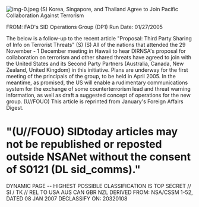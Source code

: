 ![img-0.jpeg](img-0.jpeg)
(S) Korea, Singapore, and Thailand Agree to Join Pacific Collaboration Against Terrorism

FROM:
FAD's SID Operations Group (DP1)
Run Date: 01/27/2005

The below is a follow-up to the recent article "Proposal: Third Party Sharing of Info on Terrorist Threats" (S)
(S) All of the nations that attended the 29 November - 1 December meeting in Hawaii to hear DIRNSA's proposal for collaboration on terrorism and other shared threats have agreed to join with the United States and its Second Party Partners (Australia, Canada, New Zealand, United Kingdom) in this initiative. Plans are underway for the first meeting of the principals of the group, to be held in April 2005. In the meantime, as promised, the US will enable a rudimentary communications system for the exchange of some counterterrorism lead and threat warning information, as well as draft a suggested concept of operations for the new group.
(U//FOUO) This article is reprinted from January's Foreign Affairs Digest.

# "(U//FOUO) SIDtoday articles may not be republished or reposted outside NSANet without the consent of S0121 (DL sid_comms)." 

DYNAMIC PAGE -- HIGHEST POSSIBLE CLASSIFICATION IS TOP SECRET // SI / TK // REL TO USA AUS CAN GBR NZL DERIVED FROM: NSA/CSSM 1-52, DATED 08 JAN 2007 DECLASSIFY ON: 20320108
